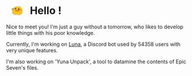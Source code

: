 <h1>   <img src="./spoink.gif" style="vertical-align:middle;" width="30px">   Hello ! </h1>

Nice to meet you! I'm just a guy without a tomorrow, who likes to develop little things with his poor knowledge.

Currently, I'm working on <a href='https://github.com/Asgarrrr/Luna'>Luna</a>, a Discord bot used by 54358 users with very unique features.

I'm also working on 'Yuna Unpack', a tool to datamine the contents of Epic Seven's files.